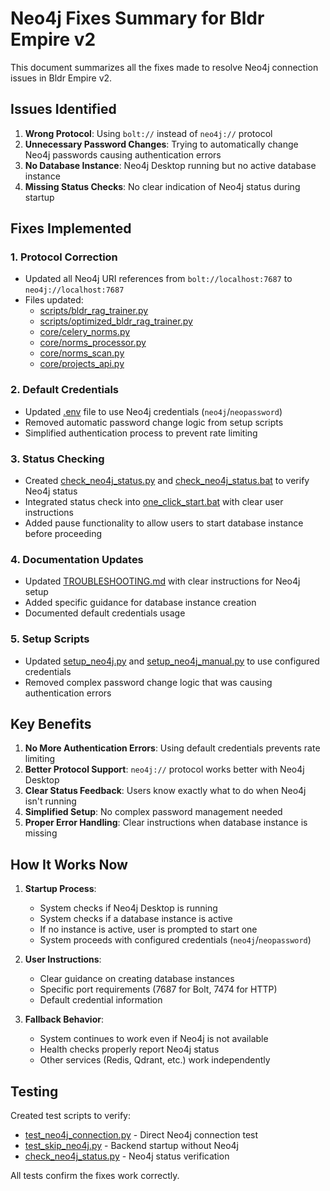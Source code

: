 # Neo4j Fixes Summary for Bldr Empire v2

This document summarizes all the fixes made to resolve Neo4j connection issues in Bldr Empire v2.

## Issues Identified

1. **Wrong Protocol**: Using `bolt://` instead of `neo4j://` protocol
2. **Unnecessary Password Changes**: Trying to automatically change Neo4j passwords causing authentication errors
3. **No Database Instance**: Neo4j Desktop running but no active database instance
4. **Missing Status Checks**: No clear indication of Neo4j status during startup

## Fixes Implemented

### 1. Protocol Correction
- Updated all Neo4j URI references from `bolt://localhost:7687` to `neo4j://localhost:7687`
- Files updated:
  - [scripts/bldr_rag_trainer.py](file:///c:/Bldr/scripts/bldr_rag_trainer.py)
  - [scripts/optimized_bldr_rag_trainer.py](file:///c:/Bldr/scripts/optimized_bldr_rag_trainer.py)
  - [core/celery_norms.py](file:///c:/Bldr/core/celery_norms.py)
  - [core/norms_processor.py](file:///c:/Bldr/core/norms_processor.py)
  - [core/norms_scan.py](file:///c:/Bldr/core/norms_scan.py)
  - [core/projects_api.py](file:///c:/Bldr/core/projects_api.py)

### 2. Default Credentials
- Updated [.env](file:///c:/Bldr/.env) file to use Neo4j credentials (`neo4j`/`neopassword`)
- Removed automatic password change logic from setup scripts
- Simplified authentication process to prevent rate limiting

### 3. Status Checking
- Created [check_neo4j_status.py](file:///c:/Bldr/check_neo4j_status.py) and [check_neo4j_status.bat](file:///c:/Bldr/check_neo4j_status.bat) to verify Neo4j status
- Integrated status check into [one_click_start.bat](file:///c:/Bldr/one_click_start.bat) with clear user instructions
- Added pause functionality to allow users to start database instance before proceeding

### 4. Documentation Updates
- Updated [TROUBLESHOOTING.md](file:///c:/Bldr/TROUBLESHOOTING.md) with clear instructions for Neo4j setup
- Added specific guidance for database instance creation
- Documented default credentials usage

### 5. Setup Scripts
- Updated [setup_neo4j.py](file:///c:/Bldr/setup_neo4j.py) and [setup_neo4j_manual.py](file:///c:/Bldr/setup_neo4j_manual.py) to use configured credentials
- Removed complex password change logic that was causing authentication errors

## Key Benefits

1. **No More Authentication Errors**: Using default credentials prevents rate limiting
2. **Better Protocol Support**: `neo4j://` protocol works better with Neo4j Desktop
3. **Clear Status Feedback**: Users know exactly what to do when Neo4j isn't running
4. **Simplified Setup**: No complex password management needed
5. **Proper Error Handling**: Clear instructions when database instance is missing

## How It Works Now

1. **Startup Process**:
   - System checks if Neo4j Desktop is running
   - System checks if a database instance is active
   - If no instance is active, user is prompted to start one
   - System proceeds with configured credentials (`neo4j`/`neopassword`)

2. **User Instructions**:
   - Clear guidance on creating database instances
   - Specific port requirements (7687 for Bolt, 7474 for HTTP)
   - Default credential information

3. **Fallback Behavior**:
   - System continues to work even if Neo4j is not available
   - Health checks properly report Neo4j status
   - Other services (Redis, Qdrant, etc.) work independently

## Testing

Created test scripts to verify:
- [test_neo4j_connection.py](file:///c:/Bldr/test_neo4j_connection.py) - Direct Neo4j connection test
- [test_skip_neo4j.py](file:///c:/Bldr/test_skip_neo4j.py) - Backend startup without Neo4j
- [check_neo4j_status.py](file:///c:/Bldr/check_neo4j_status.py) - Neo4j status verification

All tests confirm the fixes work correctly.